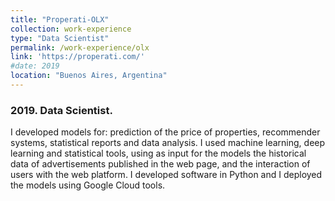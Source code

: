 ```yaml
---
title: "Properati-OLX"
collection: work-experience
type: "Data Scientist"
permalink: /work-experience/olx        
link: 'https://properati.com/'
#date: 2019
location: "Buenos Aires, Argentina"
---
```


<h3>2019. Data Scientist.</h3>
<p>I developed models for:  prediction of the price of properties, recommender systems, statistical reports and data analysis. I used machine learning, deep learning and statistical tools, using as input for the models the historical data of advertisements published in the web page, and the interaction of users with the  web  platform.   I  developed  software  in  Python  and  I deployed the models using Google Cloud tools.</p>

